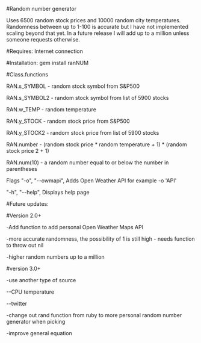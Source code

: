 #Random number generator 

Uses 6500 random stock prices and 10000 random city temperatures. 
Randomness between up to 1-100 is accurate but I have not implemented scaling beyond that yet. In a future release I will add up to a million unless someone requests otherwise.

#Requires:
Internet connection

#Installation: 
gem install ranNUM

#Class.functions

RAN.s_SYMBOL - random stock symbol from S&P500

RAN.s_SYMBOL2 - random stock symbol from list of 5900 stocks

RAN.w_TEMP - random temperature

RAN.y_STOCK - random stock price from S&P500

RAN.y_STOCK2 - random stock price from list of 5900 stocks

RAN.number - (random stock price * random temperature + 1) * (random stock price 2 + 1)

RAN.num(10) - a random number equal to or below the number in parentheses

Flags
"-o", "--owmapi", Adds Open Weather API for example -o 'API'

"-h", "--help", Displays help page

#Future updates:

#Version 2.0+

-Add function to add personal Open Weather Maps API

-more accurate randomness, the possibility of 1 is still high - needs function to throw out nil

-higher random numbers up to a million


#version 3.0+

-use another type of source

 --CPU temperature
 
 --twitter
 
-change out rand function from ruby to more personal random number generator when picking

-improve general equation

